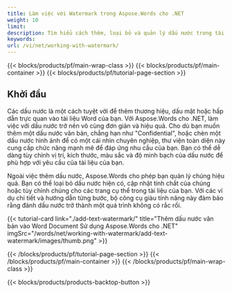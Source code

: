 ```yaml
---
title: Làm việc với Watermark trong Aspose.Words cho .NET
weight: 10
limit:
description: Tìm hiểu cách thêm, loại bỏ và quản lý dấu nước trong tài liệu Word với Aspose.Words cho .NET. Làm đơn giản các nhiệm vụ đánh dấu nước với hướng dẫn từng bước.
keywords:
url: /vi/net/working-with-watermark/
---
```

{{< blocks/products/pf/main-wrap-class >}}
{{< blocks/products/pf/main-container >}}
{{< blocks/products/pf/tutorial-page-section >}}

## Khởi đầu
 
Các dấu nước là một cách tuyệt vời để thêm thương hiệu, dấu mật hoặc hấp dẫn trực quan vào tài liệu Word của bạn. Với Aspose.Words cho .NET, làm việc với dấu nước trở nên vô cùng đơn giản và hiệu quả. Cho dù bạn muốn thêm một dấu nước văn bản, chẳng hạn như "Confidential", hoặc chèn một dấu nước hình ảnh để có một cái nhìn chuyên nghiệp, thư viện toàn diện này cung cấp chức năng mạnh mẽ để đáp ứng nhu cầu của bạn. Bạn có thể dễ dàng tùy chỉnh vị trí, kích thước, màu sắc và độ minh bạch của dấu nước để phù hợp với yêu cầu của tài liệu của bạn.  

Ngoài việc thêm dấu nước, Aspose.Words cho phép bạn quản lý chúng hiệu quả. Bạn có thể loại bỏ dấu nước hiện có, cập nhật tính chất của chúng hoặc tùy chỉnh chúng cho các trang cụ thể trong tài liệu của bạn. Với các ví dụ chi tiết và hướng dẫn từng bước, bộ công cụ giàu tính năng này đảm bảo rằng đánh dấu nước trở thành một quá trình không có rắc rối.

{{< tutorial-card link="./add-text-watermark/" title="Thêm dấu nước văn bản vào Word Document Sử dụng Aspose.Words cho .NET" imgSrc="/words/net/working-with-watermark/add-text-watermark/images/thumb.png" >}}

{{< /blocks/products/pf/tutorial-page-section >}}
{{< /blocks/products/pf/main-container >}}
{{< /blocks/products/pf/main-wrap-class >}}

{{< blocks/products/products-backtop-button >}}